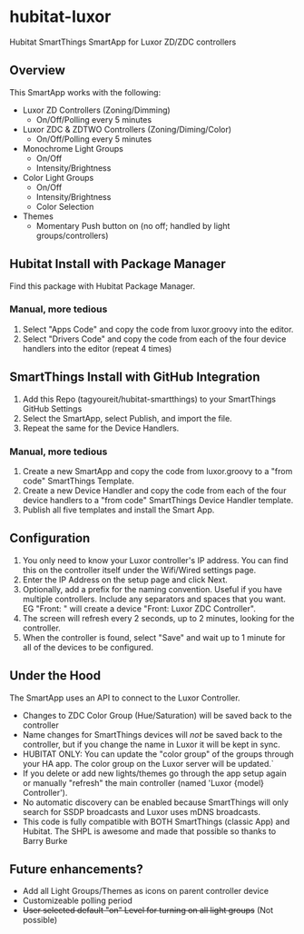 # hubitat-luxor
Hubitat SmartThings SmartApp for Luxor ZD/ZDC controllers

## Overview

This SmartApp works with the following:
* Luxor ZD Controllers (Zoning/Dimming)
    * On/Off/Polling every 5 minutes
* Luxor ZDC & ZDTWO Controllers (Zoning/Diming/Color)
    * On/Off/Polling every 5 minutes
* Monochrome Light Groups
    * On/Off
    * Intensity/Brightness
* Color Light Groups
    * On/Off
    * Intensity/Brightness
    * Color Selection
* Themes
    * Momentary Push button on (no off; handled by light groups/controllers)

## Hubitat Install with Package Manager
Find this package with Hubitat Package Manager.

### Manual, more tedious
1. Select "Apps Code" and copy the code from luxor.groovy into the editor.
1. Select "Drivers Code" and copy the code from each of the four device handlers into the editor (repeat 4 times)

## SmartThings Install with GitHub Integration
1. Add this Repo (tagyoureit/hubitat-smartthings) to your SmartThings GitHub Settings
1. Select the SmartApp, select Publish, and import the file.
1. Repeat the same for the Device Handlers.

### Manual, more tedious
1. Create a new SmartApp and copy the code from luxor.groovy to a "from code" SmartThings Template.
1. Create a new Device Handler and copy the code from each of the four device handlers to a "from code" SmartThings Device Handler template.
1. Publish all five templates and install the Smart App.

## Configuration

1. You only need to know your Luxor controller's IP address.  You can find this on the controller itself under the Wifi/Wired settings page.
1. Enter the IP Address on the setup page and click Next.
1. Optionally, add a prefix for the naming convention.  Useful if you have multiple controllers.  Include any separators and spaces that you want.  EG "Front: " will create a device "Front: Luxor ZDC Controller".  
1. The screen will refresh every 2 seconds, up to 2 minutes, looking for the controller.
1. When the controller is found, select "Save" and wait up to 1 minute for all of the devices to be configured.

## Under the Hood

The SmartApp uses an API to connect to the Luxor Controller.  
* Changes to ZDC Color Group (Hue/Saturation) will be saved back to the controller
* Name changes for SmartThings devices will _not_ be saved back to the controller, but if you change the name in Luxor it will be kept in sync.
* HUBITAT ONLY: You can update the "color group" of the groups through your HA app. The color group on the Luxor server will be updated.`
* If you delete or add new lights/themes go through the app setup again or manually "refresh" the main controller (named 'Luxor {model} Controller').
* No automatic discovery can be enabled because SmartThings will only search for SSDP broadcasts and Luxor uses mDNS broadcasts.
* This code is fully compatible with BOTH SmartThings (classic App) and Hubitat. The SHPL is awesome and made that possible so thanks to Barry Burke

## Future enhancements?
* Add all Light Groups/Themes as icons on parent controller device
* Customizeable polling period
* ~~User selected default "on" Level for turning on all light groups~~ (Not possible)


